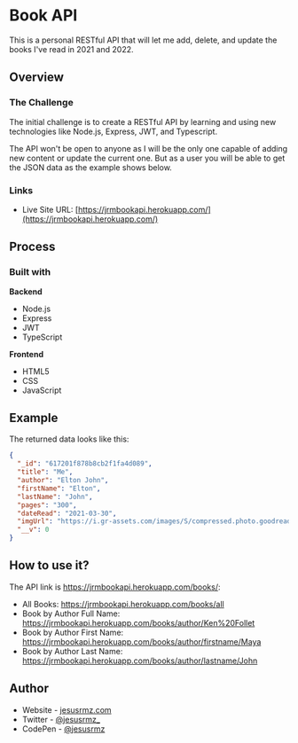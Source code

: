 # Book API

This is a personal RESTful API that will let me add, delete, and update the books I've read in 2021 and 2022.

## Overview

### The Challenge

The initial challenge is to create a RESTful API by learning and using new technologies like Node.js, Express, JWT, and Typescript.

The API won't be open to anyone as I will be the only one capable of adding new content or update the current one. But as a user you will be able to get the JSON data as the example shows below.

### Links

- Live Site URL: [https://jrmbookapi.herokuapp.com/](https://jrmbookapi.herokuapp.com/)

## Process

### Built with

**Backend**

- Node.js
- Express
- JWT
- TypeScript

**Frontend**

- HTML5
- CSS
- JavaScript

## Example

The returned data looks like this:

```json
{
  "_id": "617201f878b8cb2f1fa4d089",
  "title": "Me",
  "author": "Elton John",
  "firstName": "Elton",
  "lastName": "John",
  "pages": "300",
  "dateRead": "2021-03-30",
  "imgUrl": "https://i.gr-assets.com/images/S/compressed.photo.goodreads.com/books/1553526563l/44303730.jpg",
  "__v": 0
}
```

## How to use it?

The API link is https://jrmbookapi.herokuapp.com/books/:

- All Books: https://jrmbookapi.herokuapp.com/books/all
- Book by Author Full Name: https://jrmbookapi.herokuapp.com/books/author/Ken%20Follet
- Book by Author First Name: https://jrmbookapi.herokuapp.com/books/author/firstname/Maya
- Book by Author Last Name: https://jrmbookapi.herokuapp.com/books/author/lastname/John

## Author

- Website - [jesusrmz.com](https://jesusrmz.com/)
- Twitter - [@jesusrmz\_](https://twitter.com/jesusrmz_)
- CodePen - [@jesusrmz](https://codepen.io/jesusrmz)
